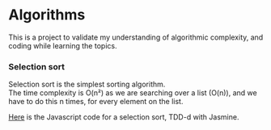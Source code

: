 # Algorithms

This is a project to validate my understanding of algorithmic complexity, and coding while learning the topics.

### Selection sort

Selection sort is the simplest sorting algorithm.  
The time complexity is O(n²) as we are searching over a list (O(n)), and we have to do this n times, for every element on the list.

[Here](https://github.com/ZsofiaS/SelectionSort.git) is the Javascript code for a selection sort, TDD-d with Jasmine.

